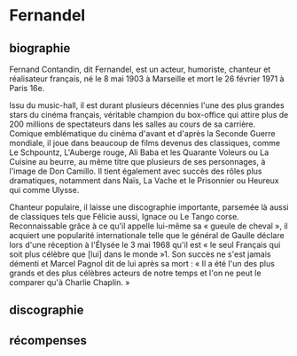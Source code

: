 # Fernandel

## biographie

Fernand Contandin, dit Fernandel, est un acteur, humoriste, chanteur et réalisateur français, né le 8 mai 1903 à Marseille et mort le 26 février 1971 à Paris 16e.

Issu du music-hall, il est durant plusieurs décennies l'une des plus grandes stars du cinéma français, véritable champion du box-office qui attire plus de 200 millions de spectateurs dans les salles au cours de sa carrière. Comique emblématique du cinéma d'avant et d'après la Seconde Guerre mondiale, il joue dans beaucoup de films devenus des classiques, comme Le Schpountz, L'Auberge rouge, Ali Baba et les Quarante Voleurs ou La Cuisine au beurre, au même titre que plusieurs de ses personnages, à l'image de Don Camillo. Il tient également avec succès des rôles plus dramatiques, notamment dans Naïs, La Vache et le Prisonnier ou Heureux qui comme Ulysse.

Chanteur populaire, il laisse une discographie importante, parsemée là aussi de classiques tels que Félicie aussi, Ignace ou Le Tango corse. Reconnaissable grâce à ce qu'il appelle lui-même sa « gueule de cheval », il acquiert une popularité internationale telle que le général de Gaulle déclare lors d'une réception à l'Élysée le 3 mai 1968 qu'il est « le seul Français qui soit plus célèbre que [lui] dans le monde »1. Son succès ne s'est jamais démenti et Marcel Pagnol dit de lui après sa mort : « Il a été l'un des plus grands et des plus célèbres acteurs de notre temps et l'on ne peut le comparer qu'à Charlie Chaplin. »

## discographie

## récompenses
